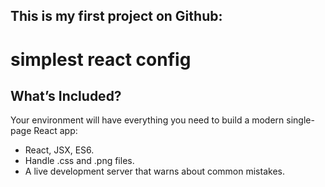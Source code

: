 ## This is my first project on Github:

# simplest react config

## What’s Included?

Your environment will have everything you need to build a modern single-page React app:

- React, JSX, ES6.
- Handle .css and .png files.
- A live development server that warns about common mistakes.
